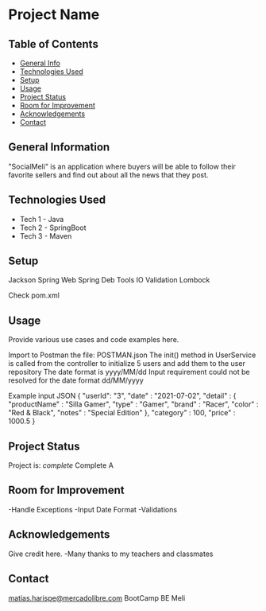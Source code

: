 # Project Name

## Table of Contents

* [General Info](#general-information)
* [Technologies Used](#technologies-used)
* [Setup](#setup)
* [Usage](#usage)
* [Project Status](#project-status)
* [Room for Improvement](#room-for-improvement)
* [Acknowledgements](#acknowledgements)
* [Contact](#contact)

## General Information

"SocialMeli" is an application where buyers will be able to follow their favorite sellers and find out about all the
news that they post.

## Technologies Used

- Tech 1 - Java
- Tech 2 - SpringBoot
- Tech 3 - Maven

## Setup

Jackson Spring Web Spring Deb Tools IO Validation Lombock

Check pom.xml

## Usage

Provide various use cases and code examples here.

Import to Postman the file: POSTMAN.json The init() method in UserService is called from the controller to initialize 5
users and add them to the user repository The date format is yyyy/MM/dd Input requirement could not be resolved for the
date format dd/MM/yyyy

Example input JSON {
"userId": "3",
"date" : "2021-07-02",
"detail" :
{  "productName" : "Silla Gamer",
"type" : "Gamer",
"brand" : "Racer",
"color" : "Red & Black",
"notes" : "Special Edition"
},
"category" : 100,
"price" : 1000.5 }

## Project Status

Project is: _complete_ Complete A

## Room for Improvement

-Handle Exceptions -Input Date Format -Validations

## Acknowledgements

Give credit here. -Many thanks to my teachers and classmates

## Contact

matias.harispe@mercadolibre.com BootCamp BE Meli
